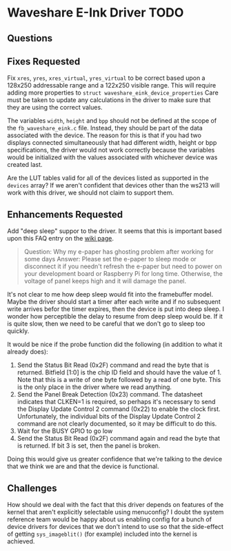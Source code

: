 # Waveshare E-Ink Driver TODO

## Questions


## Fixes Requested
Fix `xres`, `yres`, `xres_virtual`, `yres_virtual` to be correct based upon a
128x250 addressable range and a 122x250 visible range. This will require adding
more properties to `struct waveshare_eink_device_properties` Care must be taken
to update any calculations in the driver to make sure that they are using the
correct values.

The variables `width`, `height` and `bpp` should not be defined at the scope of
the `fb_waveshare_eink.c` file. Instead, they should be part of the data
associated with the device. The reason for this is that if you had two displays
connected simultaneously that had different width, height or bpp specifications,
the driver would not work correctly because the variables would be initialized
with the values associated with whichever device was created last.

Are the LUT tables valid for all of the devices listed as supported in the
`devices` array? If we aren't confident that devices other than the ws213 will
work with this driver, we should not claim to support them.


## Enhancements Requested
Add "deep sleep" suppor to the driver. It seems that this is important based
upon this FAQ entry on the
[wiki page](https://www.waveshare.com/wiki/2.13inch_e-Paper_HAT).

> Question:
> Why my e-paper has ghosting problem after working for some days
> Answer:
> Please set the e-paper to sleep mode or disconnect it if you needn't refresh
> the e-paper but need to power on your development board or Raspberry Pi for
> long time. Otherwise, the voltage of panel keeps high and it will damage the
> panel.

It's not clear to me how deep sleep would fit into the framebuffer model. Maybe
the driver should start a timer after each write and if no subsequent write
arrives befor the timer expires, then the device is put into deep sleep. I
wonder how perceptible the delay to resume from deep sleep would be. If it is
quite slow, then we need to be careful that we don't go to sleep too quickly.


It would be nice if the probe function did the following (in addition to what it
already does):
1. Send the Status Bit Read (0x2F) command and read the byte that is returned.
   Bitfield [1:0] is the chip ID field and should have the value of 1. Note that
   this is a write of one byte followed by a read of one byte. This is the only
   place in the driver where we read anything.
1. Send the Panel Break Detection (0x23) command. The datasheet indicates that
   CLKEN=1 is required, so perhaps it's necessary to send the Display Update
   Control 2 command (0x22) to enable the clock first. Unfortunately, the
   individual bits of the Display Update Control 2 command are not clearly
   documented, so it may be difficult to do this.
1. Wait for the BUSY GPIO to go low
1. Send the Status Bit Read (0x2F) command again and read the byte that is
   returned. If bit 3 is set, then the panel is broken.

Doing this would give us greater confidence that we're talking to the device
that we think we are and that the device is functional.


## Challenges
How should we deal with the fact that this driver depends on features of the kernel that aren't
explicitly selectable using menuconfig? I doubt the system reference team would be happy about us
enabling config for a bunch of device drivers for devices that we don't intend to use so that the
side-effect of getting `sys_imageblit()` (for example) included into the kernel is achieved.
